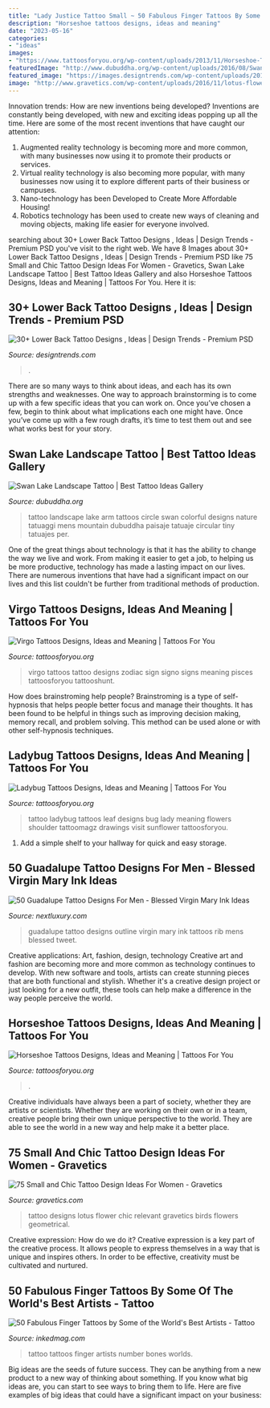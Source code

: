 ```yaml
---
title: "Lady Justice Tattoo Small ~ 50 Fabulous Finger Tattoos By Some Of The World&#039;s Best Artists"
description: "Horseshoe tattoos designs, ideas and meaning"
date: "2023-05-16"
categories:
- "ideas"
images:
- "https://www.tattoosforyou.org/wp-content/uploads/2013/11/Horseshoe-Tattoo-Ideas-768x1024.jpg"
featuredImage: "http://www.dubuddha.org/wp-content/uploads/2016/08/Swan-Lake-Ladndscape-Tattoo-by-Evakrbdk-728x909.jpg"
featured_image: "https://images.designtrends.com/wp-content/uploads/2016/02/25123039/Designed-Tattoo-For-Women.jpg"
image: "http://www.gravetics.com/wp-content/uploads/2016/11/lotus-flower.jpg"
---
```



Innovation trends: How are new inventions being developed?
Inventions are constantly being developed, with new and exciting ideas popping up all the time. Here are some of the most recent inventions that have caught our attention:
1. Augmented reality technology is becoming more and more common, with many businesses now using it to promote their products or services.
2. Virtual reality technology is also becoming more popular, with many businesses now using it to explore different parts of their business or campuses.
3. Nano-technology has been Developed to Create More Affordable Housing!
4. Robotics technology has been used to create new ways of cleaning and moving objects, making life easier for everyone involved.

	

		
searching about 30+ Lower Back Tattoo Designs , Ideas | Design Trends - Premium PSD you've visit to the right web. We have 8 Images about 30+ Lower Back Tattoo Designs , Ideas | Design Trends - Premium PSD like 75 Small and Chic Tattoo Design Ideas For Women - Gravetics, Swan Lake Landscape Tattoo | Best Tattoo Ideas Gallery and also Horseshoe Tattoos Designs, Ideas and Meaning | Tattoos For You. Here it is:
		
    
## 30+ Lower Back Tattoo Designs , Ideas | Design Trends - Premium PSD

<img loading=lazy src="https://images.designtrends.com/wp-content/uploads/2016/02/25123039/Designed-Tattoo-For-Women.jpg" onerror="this.onerror=null;this.src='https://tse2.mm.bing.net/th?id=OIP.zRinOkOfzhxgIOcO7LcLCAHaHa&amp;pid=15.1';" alt="30+ Lower Back Tattoo Designs , Ideas | Design Trends - Premium PSD">

_Source: designtrends.com_

>. 

	

There are so many ways to think about ideas, and each has its own strengths and weaknesses. One way to approach brainstorming is to come up with a few specific ideas that you can work on. Once you’ve chosen a few, begin to think about what implications each one might have. Once you’ve come up with a few rough drafts, it’s time to test them out and see what works best for your story.

    
## Swan Lake Landscape Tattoo | Best Tattoo Ideas Gallery

<img loading=lazy src="http://www.dubuddha.org/wp-content/uploads/2016/08/Swan-Lake-Ladndscape-Tattoo-by-Evakrbdk-728x909.jpg" onerror="this.onerror=null;this.src='https://tse3.mm.bing.net/th?id=OIP.g9CPDFwIsIgKsY7vj-m2hwHaJP&amp;pid=15.1';" alt="Swan Lake Landscape Tattoo | Best Tattoo Ideas Gallery">

_Source: dubuddha.org_

>tattoo landscape lake arm tattoos circle swan colorful designs nature tatuaggi mens mountain dubuddha paisaje tatuaje circular tiny tatuajes per. 

	

One of the great things about technology is that it has the ability to change the way we live and work. From making it easier to get a job, to helping us be more productive, technology has made a lasting impact on our lives. There are numerous inventions that have had a significant impact on our lives and this list couldn't be further from traditional methods of production.

    
## Virgo Tattoos Designs, Ideas And Meaning | Tattoos For You

<img loading=lazy src="http://www.tattoosforyou.org/wp-content/uploads/2013/10/Virgo-Tattoos.jpg" onerror="this.onerror=null;this.src='https://tse1.mm.bing.net/th?id=OIP.McLQHrQjqwuzy-BDD4ZafwHaJ4&amp;pid=15.1';" alt="Virgo Tattoos Designs, Ideas and Meaning | Tattoos For You">

_Source: tattoosforyou.org_

>virgo tattoos tattoo designs zodiac sign signo signs meaning pisces tattoosforyou tattooshunt. 

	

How does brainstroming help people?
Brainstroming is a type of self-hypnosis that helps people better focus and manage their thoughts. It has been found to be helpful in things such as improving decision making, memory recall, and problem solving. This method can be used alone or with other self-hypnosis techniques.

    
## Ladybug Tattoos Designs, Ideas And Meaning | Tattoos For You

<img loading=lazy src="http://www.tattoosforyou.org/wp-content/uploads/2013/11/Ladybug-Tattoo-Meaning.jpg" onerror="this.onerror=null;this.src='https://tse3.mm.bing.net/th?id=OIP.H88xVEr1KZVQoPcsN47M8AHaE0&amp;pid=15.1';" alt="Ladybug Tattoos Designs, Ideas and Meaning | Tattoos For You">

_Source: tattoosforyou.org_

>tattoo ladybug tattoos leaf designs bug lady meaning flowers shoulder tattoomagz drawings visit sunflower tattoosforyou. 

	

1. Add a simple shelf to your hallway for quick and easy storage.

    
## 50 Guadalupe Tattoo Designs For Men - Blessed Virgin Mary Ink Ideas

<img loading=lazy src="http://nextluxury.com/wp-content/uploads/mens-guadalupe-tattoo-design-inspiration-rib-cage-side-black-ink-outline.jpg" onerror="this.onerror=null;this.src='https://tse3.mm.bing.net/th?id=OIP.VFUY7EeKIQPjaVScL1h7ggHaHa&amp;pid=15.1';" alt="50 Guadalupe Tattoo Designs For Men - Blessed Virgin Mary Ink Ideas">

_Source: nextluxury.com_

>guadalupe tattoo designs outline virgin mary ink tattoos rib mens blessed tweet. 

	

Creative applications: Art, fashion, design, technology
Creative art and fashion are becoming more and more common as technology continues to develop. With new software and tools, artists can create stunning pieces that are both functional and stylish. Whether it's a creative design project or just looking for a new outfit, these tools can help make a difference in the way people perceive the world.

    
## Horseshoe Tattoos Designs, Ideas And Meaning | Tattoos For You

<img loading=lazy src="https://www.tattoosforyou.org/wp-content/uploads/2013/11/Horseshoe-Tattoo-Ideas-768x1024.jpg" onerror="this.onerror=null;this.src='https://tse1.mm.bing.net/th?id=OIP.z7WQz9qpm-SjlHOIjTMaXgHaJ4&amp;pid=15.1';" alt="Horseshoe Tattoos Designs, Ideas and Meaning | Tattoos For You">

_Source: tattoosforyou.org_

>. 

	

Creative individuals have always been a part of society, whether they are artists or scientists. Whether they are working on their own or in a team, creative people bring their own unique perspective to the world. They are able to see the world in a new way and help make it a better place.

    
## 75 Small And Chic Tattoo Design Ideas For Women - Gravetics

<img loading=lazy src="http://www.gravetics.com/wp-content/uploads/2016/11/lotus-flower.jpg" onerror="this.onerror=null;this.src='https://tse2.mm.bing.net/th?id=OIP.78EH3BX0xJR5Q_l8bkmb4wHaJ3&amp;pid=15.1';" alt="75 Small and Chic Tattoo Design Ideas For Women - Gravetics">

_Source: gravetics.com_

>tattoo designs lotus flower chic relevant gravetics birds flowers geometrical. 

	

Creative expression: How do we do it?
Creative expression is a key part of the creative process. It allows people to express themselves in a way that is unique and inspires others. In order to be effective, creativity must be cultivated and nurtured.

    
## 50 Fabulous Finger Tattoos By Some Of The World&#039;s Best Artists - Tattoo

<img loading=lazy src="https://www.inkedmag.com/.image/t_share/MTU5NjUyMDMwMTM3NTc0NjE0/screen-shot-2018-11-02-at-104338-am.png" onerror="this.onerror=null;this.src='https://tse4.mm.bing.net/th?id=OIP.GIEp9TAKJp8rBhT5FYdLewHaHS&amp;pid=15.1';" alt="50 Fabulous Finger Tattoos by Some of the World&#039;s Best Artists - Tattoo">

_Source: inkedmag.com_

>tattoo tattoos finger artists number bones worlds. 

	

Big ideas are the seeds of future success. They can be anything from a new product to a new way of thinking about something. If you know what big ideas are, you can start to see ways to bring them to life. Here are five examples of big ideas that could have a significant impact on your business:

